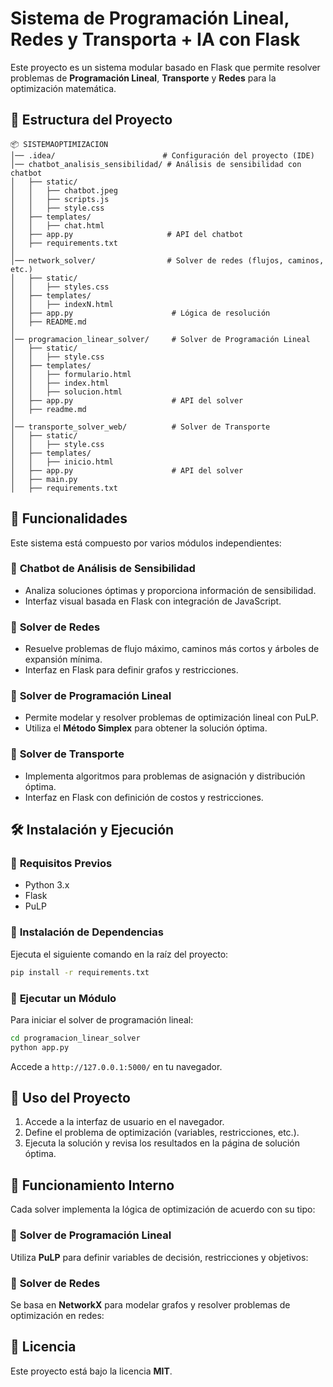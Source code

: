 # Sistema de Programación Lineal, Redes y Transporta + IA con Flask

Este proyecto es un sistema modular basado en Flask que permite resolver problemas de **Programación Lineal**, **Transporte** y **Redes** para la optimización matemática.

## 📂 Estructura del Proyecto

```
📦 SISTEMAOPTIMIZACION
│── .idea/                        # Configuración del proyecto (IDE)
│── chatbot_analisis_sensibilidad/ # Análisis de sensibilidad con chatbot
│   ├── static/
│   │   ├── chatbot.jpeg
│   │   ├── scripts.js
│   │   ├── style.css
│   ├── templates/
│   │   ├── chat.html
│   ├── app.py                     # API del chatbot
│   ├── requirements.txt
│
│── network_solver/                # Solver de redes (flujos, caminos, etc.)
│   ├── static/
│   │   ├── styles.css
│   ├── templates/
│   │   ├── indexN.html
│   ├── app.py                      # Lógica de resolución
│   ├── README.md
│
│── programacion_linear_solver/     # Solver de Programación Lineal
│   ├── static/
│   │   ├── style.css
│   ├── templates/
│   │   ├── formulario.html
│   │   ├── index.html
│   │   ├── solucion.html
│   ├── app.py                      # API del solver
│   ├── readme.md
│
│── transporte_solver_web/          # Solver de Transporte
│   ├── static/
│   │   ├── style.css
│   ├── templates/
│   │   ├── inicio.html
│   ├── app.py                      # API del solver
│   ├── main.py
│   ├── requirements.txt
```

## 🚀 Funcionalidades
Este sistema está compuesto por varios módulos independientes:

### 🔹 **Chatbot de Análisis de Sensibilidad**
- Analiza soluciones óptimas y proporciona información de sensibilidad.
- Interfaz visual basada en Flask con integración de JavaScript.

### 🔹 **Solver de Redes**
- Resuelve problemas de flujo máximo, caminos más cortos y árboles de expansión mínima.
- Interfaz en Flask para definir grafos y restricciones.

### 🔹 **Solver de Programación Lineal**
- Permite modelar y resolver problemas de optimización lineal con PuLP.
- Utiliza el **Método Simplex** para obtener la solución óptima.

### 🔹 **Solver de Transporte**
- Implementa algoritmos para problemas de asignación y distribución óptima.
- Interfaz en Flask con definición de costos y restricciones.

## 🛠 Instalación y Ejecución
### 🔹 **Requisitos Previos**
- Python 3.x
- Flask
- PuLP

### 🔹 **Instalación de Dependencias**
Ejecuta el siguiente comando en la raíz del proyecto:
```sh
pip install -r requirements.txt
```

### 🔹 **Ejecutar un Módulo**
Para iniciar el solver de programación lineal:
```sh
cd programacion_linear_solver
python app.py
```
Accede a `http://127.0.0.1:5000/` en tu navegador.

## 📌 Uso del Proyecto
1. Accede a la interfaz de usuario en el navegador.
2. Define el problema de optimización (variables, restricciones, etc.).
3. Ejecuta la solución y revisa los resultados en la página de solución óptima.

## 📖 Funcionamiento Interno
Cada solver implementa la lógica de optimización de acuerdo con su tipo:

### 🔹 **Solver de Programación Lineal**
Utiliza **PuLP** para definir variables de decisión, restricciones y objetivos:

### 🔹 **Solver de Redes**
Se basa en **NetworkX** para modelar grafos y resolver problemas de optimización en redes:


## 📄 Licencia
Este proyecto está bajo la licencia **MIT**.



